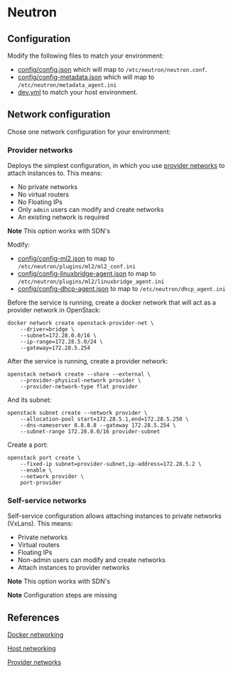 # Neutron

## Configuration

Modify the following files to match your environment:

* [config/config.json](config/config.json) which will map to `/etc/neutron/neutron.conf`.
* [config/config-metadata.json](config/config-metadata.json) which will map to `/etc/neutron/metadata_agent.ini`
* [dev.yml](dev.yml) to match your host environment.

## Network configuration

Chose one network configuration for your environment:

### Provider networks

Deploys the simplest configuration, in which you use [provider networks](https://docs.openstack.org/newton/install-guide-rdo/launch-instance-networks-provider.html) to attach instances to. This means:

* No private networks
* No virtual routers
* No Floating IPs
* Only `admin` users can modify and create networks
* An existing network is required

**Note** This option works with SDN's

Modify:

* [config/config-ml2.json](config/config-ml2.json) to map to `/etc/neutron/plugins/ml2/ml2_conf.ini`
* [config/config-linuxbridge-agent.json](config/config-linuxbridge-agent.json) to map to `/etc/neutron/plugins/ml2/linuxbridge_agent.ini`
* [config/config-dhcp-agent.json](config/config-dhcp-agent.json) to map to `/etc/neutron/dhcp_agent.ini`

Before the service is running, create a docker network that will act as a provider network in OpenStack:

    docker network create openstack-provider-net \
        --driver=bridge \
        --subnet=172.28.0.0/16 \
        --ip-range=172.28.5.0/24 \
        --gateway=172.28.5.254

After the service is running, create a provider network:

    openstack network create --share --external \
        --provider-physical-network provider \
        --provider-network-type flat provider

And its subnet:

    openstack subnet create --network provider \
        --allocation-pool start=172.28.5.1,end=172.28.5.250 \
        --dns-nameserver 8.8.8.8 --gateway 172.28.5.254 \
        --subnet-range 172.28.0.0/16 provider-subnet

Create a port:

    openstack port create \
        --fixed-ip subnet=provider-subnet,ip-address=172.28.5.2 \
        --enable \
        --network provider \
        port-provider

### Self-service networks

Self-service configuration allows attaching instances to private networks (VxLans). This means:

* Private networks
* Virtual routers
* Floating IPs
* Non-admin users can modify and create networks
* Attach instances to provider networks

**Note** This option works with SDN's

**Note** Configuration steps are missing

## References

[Docker networking](https://docs.docker.com/engine/reference/commandline/network_create/#specify-advanced-options)

[Host networking](https://docs.openstack.org/neutron/pike/install/environment-networking-obs.html)

[Provider networks](https://docs.openstack.org/neutron/pike/install/controller-install-option1-obs.html)